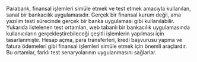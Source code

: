 Parabank, finansal işlemleri simüle etmek ve test etmek amacıyla kullanılan, sanal bir
bankacılık uygulamasıdır. Gerçek bir finansal kurum değil, ama yazılım testi sürecinde
gerçek bir banka uygulaması gibi kullanılabilir.
Yukarıda listelenen test ortamları, web tabanlı bir bankacılık uygulamasında
kullanıcıların gerçekleştirebileceği çeşitli işlemlerin yapılması için tasarlanmıştır. Hesap
açma, para transferleri, kredi başvurusu yapma ve fatura ödemeleri gibi finansal işlemleri
simüle etmek için önemli araçlardır. Bu ortamlar, farklı test senaryolarının uygulanmasını
sağlarlar.
